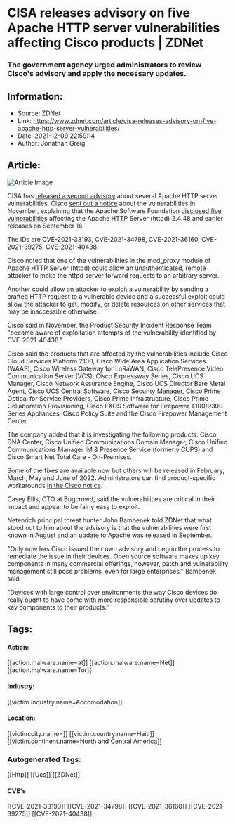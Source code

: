 # CISA releases advisory on five Apache HTTP server vulnerabilities affecting Cisco products | ZDNet
### The government agency urged administrators to review Cisco's advisory and apply the necessary updates.

## Information:
+ Source: ZDNet
+ Link: https://www.zdnet.com/article/cisa-releases-advisory-on-five-apache-http-server-vulnerabilities/
+ Date: 2021-12-09 22:59:14
+ Author: Jonathan Greig


## Article:
![Article Image](https://www.zdnet.com/a/img/resize/6d0113523f5cf320ef44b5d02b5d4fc9a283df8c/2021/06/09/cf344a38-83a8-4965-a89d-e2ab3e7db290/cisco-sign.jpg?width=770&height=578&fit=crop&auto=webp)

CISA has [released a second advisory](https://www.cisa.gov/uscert/ncas/current-activity/2021/12/09/cisco-releases-security-advisory-multiple-products-affected-apache) about several Apache HTTP server vulnerabilities. Cisco [sent out a notice](https://tools.cisco.com/security/center/content/CiscoSecurityAdvisory/cisco-sa-apache-httpd-2.4.49-VWL69sWQ) about the vulnerabilities in November, explaining that the Apache Software Foundation [disclosed five vulnerabilities](https://httpd.apache.org/security/vulnerabilities_24.html#2.4.49) affecting the Apache HTTP Server (httpd) 2.4.48 and earlier releases on September 16.

The IDs are CVE-2021-33193, CVE-2021-34798, CVE-2021-36160, CVE-2021-39275, CVE-2021-40438. 

Cisco noted that one of the vulnerabilities in the mod\_proxy module of Apache HTTP Server (httpd) could allow an unauthenticated, remote attacker to make the httpd server forward requests to an arbitrary server. 

Another could allow an attacker to exploit a vulnerability by sending a crafted HTTP request to a vulnerable device and a successful exploit could allow the attacker to get, modify, or delete resources on other services that may be inaccessible otherwise.

Cisco said in November, the Product Security Incident Response Team "became aware of exploitation attempts of the vulnerability identified by CVE-2021-40438."

Cisco said the products that are affected by the vulnerabilities include Cisco Cloud Services Platform 2100, Cisco Wide Area Application Services (WAAS), Cisco Wireless Gateway for LoRaWAN, Cisco TelePresence Video Communication Server (VCS), Cisco Expressway Series, Cisco UCS Manager, Cisco Network Assurance Engine, Cisco UCS Director Bare Metal Agent, Cisco UCS Central Software, Cisco Security Manager, Cisco Prime Optical for Service Providers, Cisco Prime Infrastructure, Cisco Prime Collaboration Provisioning, Cisco FXOS Software for Firepower 4100/9300 Series Appliances, Cisco Policy Suite and the Cisco Firepower Management Center.

The company added that it is investigating the following products: Cisco DNA Center, Cisco Unified Communications Domain Manager, Cisco Unified Communications Manager IM & Presence Service (formerly CUPS) and Cisco Smart Net Total Care - On-Premises. 






Some of the fixes are available now but others will be released in February, March, May and June of 2022. Administrators can find product-specific workarounds [in the Cisco notice](https://tools.cisco.com/security/center/content/CiscoSecurityAdvisory/cisco-sa-apache-httpd-2.4.49-VWL69sWQ). 

Casey Ellis, CTO at Bugcrowd, said the vulnerabilities are critical in their impact and appear to be fairly easy to exploit.

Netenrich principal threat hunter John Bambenek told ZDNet that what stood out to him about the advisory is that the vulnerabilities were first known in August and an update to Apache was released in September. 

"Only now has Cisco issued their own advisory and begun the process to remediate the issue in their devices. Open source software makes up key components in many commercial offerings, however, patch and vulnerability management still pose problems, even for large enterprises," Bambenek said. 

"Devices with large control over environments the way Cisco devices do really ought to have come with more responsible scrutiny over updates to key components to their products."





## Tags:

#### Action:
[[action.malware.name=at]] [[action.malware.name=Net]] [[action.malware.name=Tor]]

#### Industry:
[[victim.industry.name=Accomodation]]

#### Location:
[[victim.city.name=]] [[victim.country.name=Haiti]] [[victim.continent.name=North and Central America]]

### Autogenerated Tags:
[[Http]] [[Ucs]] [[ZDNet]]
#### CVE's
[[CVE-2021-33193]] [[CVE-2021-34798]] [[CVE-2021-36160]] [[CVE-2021-39275]] [[CVE-2021-40438]]

